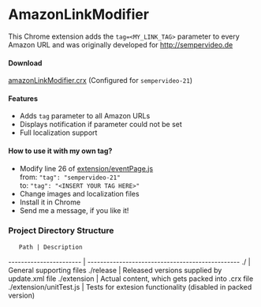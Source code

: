 AmazonLinkModifier
==================

This Chrome extension adds the `tag=<MY_LINK_TAG>` parameter to every Amazon URL and was originally developed for http://sempervideo.de

#### Download
[amazonLinkModifier.crx](https://github.com/Robotic-Brain/AmazonLinkModifier/raw/master/release/amazonLinkModifier_0.0.6.crx) (Configured for `sempervideo-21`)

#### Features
* Adds `tag` parameter to all Amazon URLs
* Displays notification if parameter could not be set
* Full localization support

#### How to use it with my own tag?
* Modify line 26 of [extension/eventPage.js](extension/eventPage.js)  
  from: `"tag": "sempervideo-21"`  
  to: `"tag": "<INSERT YOUR TAG HERE>"`
* Change images and localization files
* Install it in Chrome
* Send me a message, if you like it!

### Project Directory Structure

       Path | Description
----------------------- | ------------------------------------------------
./                      | General supporting files
./release               | Released versions supplied by update.xml file
./extension             | Actual content, which gets packed into .crx file
./extension/unitTest.js | Tests for extesion functionality (disabled in packed version)
